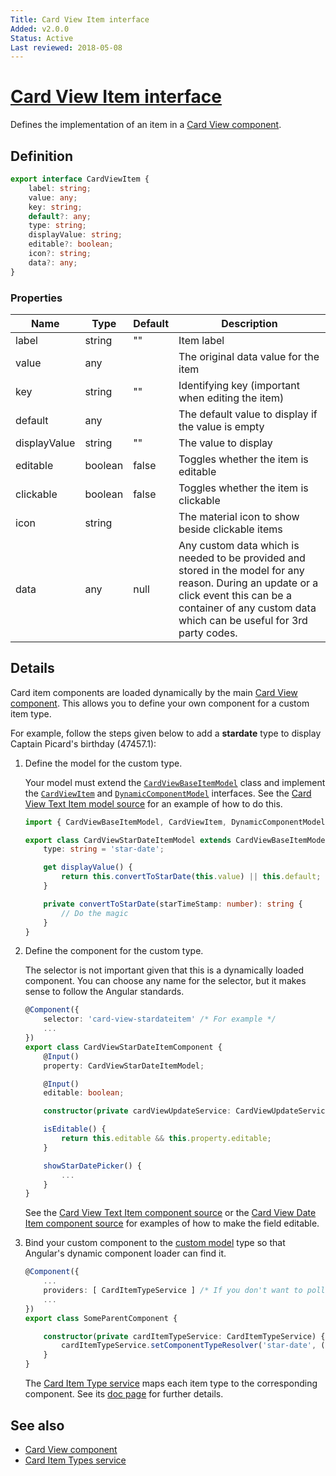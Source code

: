 ```yaml
---
Title: Card View Item interface
Added: v2.0.0
Status: Active
Last reviewed: 2018-05-08
---
```


# [Card View Item interface](../../../lib/core/card-view/interfaces/card-view-item.interface.ts "Defined in card-view-item.interface.ts")

Defines the implementation of an item in a [Card View component](../components/card-view.component.md).

## Definition

```ts
export interface CardViewItem {
    label: string;
    value: any;
    key: string;
    default?: any;
    type: string;
    displayValue: string;
    editable?: boolean;
    icon?: string;
    data?: any;
}
```

### Properties

| Name | Type | Default | Description |
| ---- | ---- | ------- | ----------- |
| label | string | "" | Item label |
| value | any |  | The original data value for the item |
| key | string | "" | Identifying key (important when editing the item) |
| default | any |  | The default value to display if the value is empty |
| displayValue | string | "" | The value to display |
| editable | boolean | false | Toggles whether the item is editable |
| clickable | boolean | false | Toggles whether the item is clickable |
| icon | string |  | The material icon to show beside clickable items |
| data | any | null | Any custom data which is needed to be provided and stored in the model for any reason. During an update or a click event this can be a container of any custom data which can be useful for 3rd party codes. |

## Details

Card item components are loaded dynamically by the
main [Card View component](../components/card-view.component.md). This allows you to define your own
component for a custom item type.

For example, follow the steps given below to add a **stardate** type to display Captain
Picard's birthday (47457.1):

1.  Define the model for the custom type.

    Your model must extend the [`CardViewBaseItemModel`](../../../lib/core/card-view/models/card-view-baseitem.model.ts) class and implement the [`CardViewItem`](../../../lib/core/card-view/interfaces/card-view-item.interface.ts)
    and [`DynamicComponentModel`](../../../lib/core/services/dynamic-component-mapper.service.ts) interfaces. See the
    [Card View Text Item model source](https://github.com/Alfresco/alfresco-ng2-components/blob/develop/lib/core/card-view/components/card-view-textitem/card-view-textitem.component.ts)
    for an example of how to do this.

    ```ts
    import { CardViewBaseItemModel, CardViewItem, DynamicComponentModel } from '@alfresco/adf-core';

    export class CardViewStarDateItemModel extends CardViewBaseItemModel implements CardViewItem, DynamicComponentModel {
        type: string = 'star-date';

        get displayValue() {
            return this.convertToStarDate(this.value) || this.default;
        }

        private convertToStarDate(starTimeStamp: number): string {
            // Do the magic
        }
    }
    ```

2.  Define the component for the custom type.

    The selector is not important given that this is a dynamically loaded component.
    You can choose any name for the selector, but it makes sense to follow the Angular standards.

    ```ts
    @Component({
        selector: 'card-view-stardateitem' /* For example */
        ...
    })
    export class CardViewStarDateItemComponent {
        @Input()
        property: CardViewStarDateItemModel;

        @Input()
        editable: boolean;

        constructor(private cardViewUpdateService: CardViewUpdateService) {}

        isEditable() {
            return this.editable && this.property.editable;
        }

        showStarDatePicker() {
            ...
        }
    }
    ```

    See the
    [Card View Text Item component source](https://github.com/Alfresco/alfresco-ng2-components/blob/develop/lib/core/card-view/components/card-view-textitem/card-view-textitem.component.ts)
    or the
    [Card View Date Item component source](https://github.com/Alfresco/alfresco-ng2-components/blob/develop/lib/core/card-view/components/card-view-dateitem/card-view-dateitem.component.ts) for examples of how to make the field
    editable.

3.  Bind your custom component to the [custom model](../../../node_modules/@alfresco/js-api/src/api/content-rest-api/api/customModel.api.ts) type so that Angular's dynamic component
    loader can find it.

    ```ts
    @Component({
        ...
        providers: [ CardItemTypeService ] /* If you don't want to pollute the main instance of the CardItemTypeService service */
        ...
    })
    export class SomeParentComponent {

        constructor(private cardItemTypeService: CardItemTypeService) {
            cardItemTypeService.setComponentTypeResolver('star-date', () => CardViewStarDateItemComponent);
        }
    }
    ```

    The [Card Item Type service](../services/card-item-types.service.md) maps each item type to the
    corresponding component. See its [doc page](../services/card-item-types.service.md) for further
    details.

## See also

-   [Card View component](../components/card-view.component.md)
-   [Card Item Types service](../services/card-item-types.service.md)
